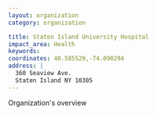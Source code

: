 ```yaml
---
layout: organization
category: organization

title: Staten Island University Hospital
impact_area: Health
keywords: 
coordinates: 40.585529,-74.090294
address: |
  360 Seaview Ave.
  Staten Island NY 10305
---
```

Organization's overview
